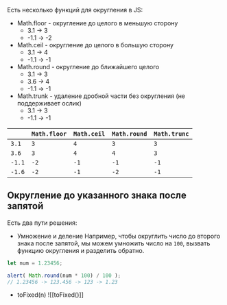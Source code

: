 Есть несколько функций для округления в JS:
- Math.floor - округление до целого в меньшую сторону
	- 3.1 -> 3
	- -1.1 -> -2
- Math.ceil - округление до целого в большую сторону
	- 3.1 -> 4
	- -1.1 -> -1
- Math.round - округление до ближайшего целого
	- 3.1 -> 3
	- 3.6 -> 4
	- -1.1 -> -1
- Math.trunk - удаление дробной части без округления (не поддерживает ослик)
	- 3.1 -> 3
	- -1.1 -> -1

| |`Math.floor`|`Math.ceil`|`Math.round`|`Math.trunc`|
|---|---|---|---|---|
|`3.1`|`3`|`4`|`3`|`3`|
|`3.6`|`3`|`4`|`4`|`3`|
|`-1.1`|`-2`|`-1`|`-1`|`-1`|
|`-1.6`|`-2`|`-1`|`-2`|`-1`|
## Округление до указанного знака после запятой
Есть два пути решения:
- Умножение и деление
Например, чтобы округлить число до второго знака после запятой, мы можем умножить число на `100`, вызвать функцию округления и разделить обратно.

```javascript
let num = 1.23456;

alert( Math.round(num * 100) / 100 );
// 1.23456 -> 123.456 -> 123 -> 1.23
```
- toFixed(n)
![[toFixed()]]

